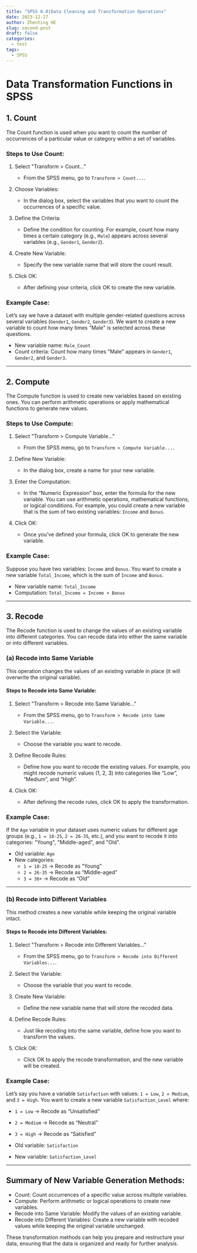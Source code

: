 ```yaml
---
title: "SPSS 8.0|Data Cleaning and Transformation Operations"
date: 2023-12-27
author: Zhenting HE
slug: second-post
draft: false
categories:
  - test
tags:
  - SPSS
---
```

# Data Transformation Functions in SPSS

## 1. Count

The Count function is used when you want to count the number of occurrences of a particular value or category within a set of variables.

### Steps to Use Count:

1. Select "Transform > Count..."
   - From the SPSS menu, go to `Transform > Count...`.

2. Choose Variables:
   - In the dialog box, select the variables that you want to count the occurrences of a specific value.

3. Define the Criteria:
   - Define the condition for counting. For example, count how many times a certain category (e.g., `Male`) appears across several variables (e.g., `Gender1`, `Gender2`).

4. Create New Variable:
   - Specify the new variable name that will store the count result.

5. Click OK:
   - After defining your criteria, click OK to create the new variable.

### Example Case:
Let’s say we have a dataset with multiple gender-related questions across several variables (`Gender1`, `Gender2`, `Gender3`). We want to create a new variable to count how many times "Male" is selected across these questions.

- New variable name: `Male_Count`
- Count criteria: Count how many times "Male" appears in `Gender1`, `Gender2`, and `Gender3`.

---

## 2. Compute

The Compute function is used to create new variables based on existing ones. You can perform arithmetic operations or apply mathematical functions to generate new values.

### Steps to Use Compute:

1. Select "Transform > Compute Variable..."
   - From the SPSS menu, go to `Transform > Compute Variable...`.

2. Define New Variable:
   - In the dialog box, create a name for your new variable.

3. Enter the Computation:
   - In the “Numeric Expression” box, enter the formula for the new variable. You can use arithmetic operations, mathematical functions, or logical conditions. For example, you could create a new variable that is the sum of two existing variables: `Income` and `Bonus`.

4. Click OK:
   - Once you’ve defined your formula, click OK to generate the new variable.

### Example Case:
Suppose you have two variables: `Income` and `Bonus`. You want to create a new variable `Total_Income`, which is the sum of `Income` and `Bonus`.

- New variable name: `Total_Income`
- Computation: `Total_Income = Income + Bonus`

---

## 3. Recode

The Recode function is used to change the values of an existing variable into different categories. You can recode data into either the same variable or into different variables.

### (a) Recode into Same Variable

This operation changes the values of an existing variable in place (it will overwrite the original variable).

#### Steps to Recode into Same Variable:

1. Select "Transform > Recode into Same Variable..."
   - From the SPSS menu, go to `Transform > Recode into Same Variable...`.

2. Select the Variable:
   - Choose the variable you want to recode.

3. Define Recode Rules:
   - Define how you want to recode the existing values. For example, you might recode numeric values (1, 2, 3) into categories like “Low”, “Medium”, and “High”.

4. Click OK:
   - After defining the recode rules, click OK to apply the transformation.

### Example Case:
If the `Age` variable in your dataset uses numeric values for different age groups (e.g., `1 = 18-25`, `2 = 26-35`, etc.), and you want to recode it into categories: "Young", "Middle-aged", and "Old".

- Old variable: `Age`
- New categories:
   - `1 = 18-25` → Recode as “Young”
   - `2 = 26-35` → Recode as “Middle-aged”
   - `3 = 36+` → Recode as “Old”

---

### (b) Recode into Different Variables

This method creates a new variable while keeping the original variable intact.

#### Steps to Recode into Different Variables:

1. Select "Transform > Recode into Different Variables..."
   - From the SPSS menu, go to `Transform > Recode into Different Variables...`.

2. Select the Variable:
   - Choose the variable that you want to recode.

3. Create New Variable:
   - Define the new variable name that will store the recoded data.

4. Define Recode Rules:
   - Just like recoding into the same variable, define how you want to transform the values.

5. Click OK:
   - Click OK to apply the recode transformation, and the new variable will be created.

### Example Case:
Let’s say you have a variable `Satisfaction` with values: `1 = Low`, `2 = Medium`, and `3 = High`. You want to create a new variable `Satisfaction_Level` where:
- `1 = Low` → Recode as “Unsatisfied”
- `2 = Medium` → Recode as “Neutral”
- `3 = High` → Recode as “Satisfied”

- Old variable: `Satisfaction`
- New variable: `Satisfaction_Level`

---

## Summary of New Variable Generation Methods:

- Count: Count occurrences of a specific value across multiple variables.
- Compute: Perform arithmetic or logical operations to create new variables.
- Recode into Same Variable: Modify the values of an existing variable.
- Recode into Different Variables: Create a new variable with recoded values while keeping the original variable unchanged.

These transformation methods can help you prepare and restructure your data, ensuring that the data is organized and ready for further analysis.
